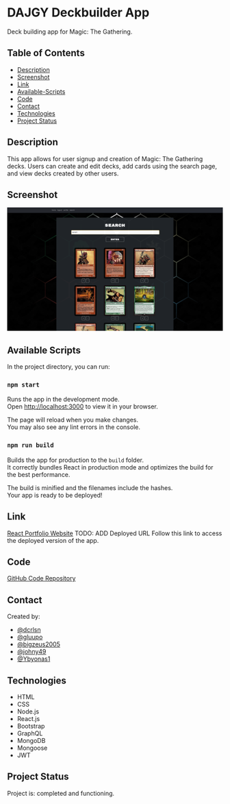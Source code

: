 # DAJGY Deckbuilder App
Deck building app for Magic: The Gathering.

## Table of Contents
* [Description](#description)
* [Screenshot](#screenshot)
* [Link](#link)
* [Available-Scripts](#available-scripts)
* [Code](#code)
* [Contact](#contact)
* [Technologies](#technologies)
* [Project Status](#project-status)

## Description 
This app allows for user signup and creation of Magic: The Gathering decks. Users can create and edit decks, add cards using the search page, and view decks created by other users.

## Screenshot
![Screenshot of deckbuilder webpage](./assets/readme-screenshot.png)

## Available Scripts
In the project directory, you can run:

### `npm start`

Runs the app in the development mode.\
Open [http://localhost:3000](http://localhost:3000) to view it in your browser.

The page will reload when you make changes.\
You may also see any lint errors in the console.

### `npm run build`

Builds the app for production to the `build` folder.\
It correctly bundles React in production mode and optimizes the build for the best performance.

The build is minified and the filenames include the hashes.\
Your app is ready to be deployed!


## Link
[React Portfolio Website]() TODO: ADD Deployed URL
Follow this link to access the deployed version of the app.

## Code
[GitHub Code Repository](https://github.com/gluupo/dajgy-deckbuilder)


## Contact 
Created by:
* [@dcrlsn](https://github.com/dcrlsn)
* [@gluupo](https://github.com/gluupo)
* [@bigzeus2005](https://github.com/bigzeus2005)
* [@johny49](https://github.com/Johny49/)
* [@Ybyonas1](https://github.com/Ybyonas1)



## Technologies
- HTML
- CSS
- Node.js
- React.js
- Bootstrap
- GraphQL
- MongoDB
- Mongoose
- JWT


## Project Status
Project is: completed and functioning.

